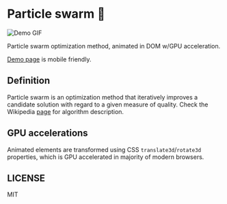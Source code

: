 # Particle swarm :honeybee:

![Demo GIF](https://github.com/ytiurin/particleswarm/blob/master/images/demo.gif)

Particle swarm optimization method, animated in DOM w/GPU acceleration.

[Demo page](https://ytiurin.github.io/particleswarm/) is mobile friendly.

## Definition
Particle swarm is an optimization method that iteratively improves a candidate solution with regard to a given measure of quality. Check the Wikipedia [page](https://en.wikipedia.org/wiki/Particle_swarm_optimization) for algorithm description.

## GPU accelerations
Animated elements are transformed using CSS `translate3d`/`rotate3d` properties, which is GPU accelerated in majority of modern browsers.

## LICENSE
MIT
